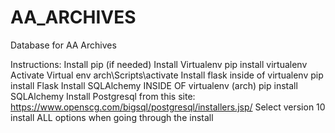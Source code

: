 # AA_ARCHIVES
Database for AA Archives

Instructions:
  Install pip (if needed)
  Install Virtualenv
    pip install virtualenv
  Activate Virtual env
    arch\Scripts\activate
  Install flask inside of virtualenv
    pip install Flask
  Install SQLAlchemy INSIDE OF virtualenv (arch)
    pip install SQLAlchemy
  Install Postgresql from this site: https://www.openscg.com/bigsql/postgresql/installers.jsp/
    Select version 10
    install ALL options when going through the install
